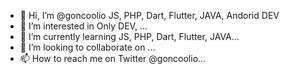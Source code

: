 - 👋 Hi, I’m @goncoolio JS, PHP, Dart, Flutter, JAVA, Andorid DEV
- 👀 I’m interested in Only DEV, ...
- 🌱 I’m currently learning JS, PHP, Dart, Flutter, JAVA...
- 💞️ I’m looking to collaborate on ...
- 📫 How to reach me on Twitter @goncoolio... 

<!---
goncoolio/goncoolio is a ✨ special ✨ 
--->

